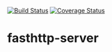 [![Build Status](https://travis-ci.com/Jsuppers/fasthttp-server.svg?branch=master)](https://travis-ci.com/Jsuppers/fasthttp-server)
[![Coverage Status](https://coveralls.io/repos/github/Jsuppers/fasthttp-server/badge.svg?branch=master&service=github)](https://coveralls.io/github/Jsuppers/fasthttp-server?branch=master)

# fasthttp-server